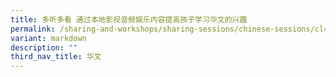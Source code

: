 ```yaml
---
title: 多听多看 通过本地影视音频娱乐内容提高孩子学习华文的兴趣
permalink: /sharing-and-workshops/sharing-sessions/chinese-sessions/cl4/
variant: markdown
description: ""
third_nav_title: 华文
---
```

